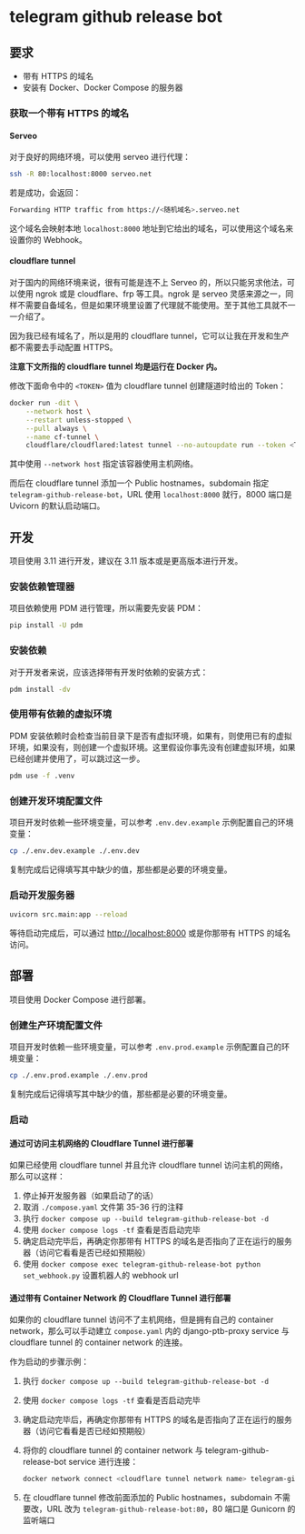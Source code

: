 # telegram github release bot

## 要求

-   带有 HTTPS 的域名
-   安装有 Docker、Docker Compose 的服务器

### 获取一个带有 HTTPS 的域名

#### Serveo

对于良好的网络环境，可以使用 serveo 进行代理：

```bash
ssh -R 80:localhost:8000 serveo.net
```

若是成功，会返回：

```bash
Forwarding HTTP traffic from https://<随机域名>.serveo.net
```

这个域名会映射本地 `localhost:8000` 地址到它给出的域名，可以使用这个域名来设置你的 Webhook。

#### cloudflare tunnel

对于国内的网络环境来说，很有可能是连不上 Serveo 的，所以只能另求他法，可以使用 ngrok 或是 cloudflare、frp 等工具。ngrok 是 serveo 灵感来源之一，同样不需要自备域名，但是如果环境里设置了代理就不能使用。至于其他工具就不一一介绍了。

因为我已经有域名了，所以是用的 cloudflare tunnel，它可以让我在开发和生产都不需要去手动配置 HTTPS。

**注意下文所指的 cloudflare tunnel 均是运行在 Docker 内。**

修改下面命令中的 `<TOKEN>` 值为 cloudflare tunnel 创建隧道时给出的 Token：

```bash
docker run -dit \
    --network host \
    --restart unless-stopped \
    --pull always \
    --name cf-tunnel \
    cloudflare/cloudflared:latest tunnel --no-autoupdate run --token <TOKEN>
```

其中使用 `--network host` 指定该容器使用主机网络。

而后在 cloudflare tunnel 添加一个 Public hostnames，subdomain 指定 `telegram-github-release-bot`，URL 使用 `localhost:8000` 就行，8000 端口是 Uvicorn 的默认启动端口。

## 开发

项目使用 3.11 进行开发，建议在 3.11 版本或是更高版本进行开发。

### 安装依赖管理器

项目依赖使用 PDM 进行管理，所以需要先安装 PDM：

```bash
pip install -U pdm
```

### 安装依赖

对于开发者来说，应该选择带有开发时依赖的安装方式：

```bash
pdm install -dv
```

### 使用带有依赖的虚拟环境

PDM 安装依赖时会检查当前目录下是否有虚拟环境，如果有，则使用已有的虚拟环境，如果没有，则创建一个虚拟环境。这里假设你事先没有创建虚拟环境，如果已经创建并使用了，可以跳过这一步。

```bash
pdm use -f .venv
```

### 创建开发环境配置文件

项目开发时依赖一些环境变量，可以参考 `.env.dev.example` 示例配置自己的环境变量：

```bash
cp ./.env.dev.example ./.env.dev
```

复制完成后记得填写其中缺少的值，那些都是必要的环境变量。

### 启动开发服务器

```bash
uvicorn src.main:app --reload
```

等待启动完成后，可以通过 <http://localhost:8000> 或是你那带有 HTTPS 的域名访问。

## 部署

项目使用 Docker Compose 进行部署。

### 创建生产环境配置文件

项目开发时依赖一些环境变量，可以参考 `.env.prod.example` 示例配置自己的环境变量：

```bash
cp ./.env.prod.example ./.env.prod
```

复制完成后记得填写其中缺少的值，那些都是必要的环境变量。

### 启动

#### 通过可访问主机网络的 Cloudflare Tunnel 进行部署

如果已经使用 cloudflare tunnel 并且允许 cloudflare tunnel 访问主机的网络，那么可以这样：

1. 停止掉开发服务器（如果启动了的话）
2. 取消 `./compose.yaml` 文件第 35-36 行的注释
3. 执行 `docker compose up --build telegram-github-release-bot -d`
4. 使用 `docker compose logs -tf` 查看是否启动完毕
5. 确定启动完毕后，再确定你那带有 HTTPS 的域名是否指向了正在运行的服务器（访问它看看是否已经如预期般）
6. 使用 `docker compose exec telegram-github-release-bot python set_webhook.py` 设置机器人的 webhook url

#### 通过带有 Container Network 的 Cloudflare Tunnel 进行部署

如果你的 cloudflare tunnel 访问不了主机网络，但是拥有自己的 container network，那么可以手动建立 `compose.yaml` 内的 django-ptb-proxy service 与 cloudflare tunnel 的 container network 的连接。

作为启动的步骤示例：

1. 执行 `docker compose up --build telegram-github-release-bot -d`
2. 使用 `docker compose logs -tf` 查看是否启动完毕
3. 确定启动完毕后，再确定你那带有 HTTPS 的域名是否指向了正在运行的服务器（访问它看看是否已经如预期般）
4. 将你的 cloudflare tunnel 的 container network 与 telegram-github-release-bot service 进行连接：

    ```bash
    docker network connect <cloudflare tunnel network name> telegram-github-release-bot
    ```

5. 在 cloudflare tunnel 修改前面添加的 Public hostnames，subdomain 不需要改，URL 改为 `telegram-github-release-bot:80`，80 端口是 Gunicorn 的监听端口
